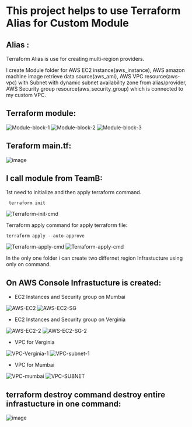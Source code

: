 # This project helps to use Terraform Alias for Custom Module

## Alias :
 Terraform Alias is use for creating multi-region providers.


I create Module folder for AWS EC2 instance(aws_instance), AWS amazon machine image retrieve data source(aws_ami), AWS VPC resource(aws-vpc) with Subnet with dynamic subnet availability zone from alias/provider, 
AWS Security group resource(aws_security_group) which is connected to my custom VPC.

## Terraform module:

![Module-block-1](https://github.com/user-attachments/assets/01b78245-4aee-42cd-9795-beb6bdf91706)
![Module-block-2](https://github.com/user-attachments/assets/54fdb5cf-815c-4233-a18d-8003135371d7)
![Module-block-3](https://github.com/user-attachments/assets/9b91a606-9702-4ad6-a74c-3c5137dd55ed)


## Teraform main.tf:

![image](https://github.com/user-attachments/assets/b0a15c0d-4b71-48d2-895f-601f02b51b2f)


## I call module from TeamB:
1st need to initialize and then apply terraform command.


     terraform init

![Terraform-init-cmd](https://github.com/user-attachments/assets/ecffc38c-2341-49db-bf02-6c0a08b54e29)

Terraform apply command for apply terraform file:

    terraform apply --auto-approve

![Terraform-apply-cmd](https://github.com/user-attachments/assets/2613518a-4589-4a71-934c-aec86a277445)
![Terraform-apply-cmd](https://github.com/user-attachments/assets/da8a2a7f-0647-449e-934c-6abfccad71a8)

In the only one folder i can create two differnet region Infrastucture using only on command.


## On AWS Console Infrastucture is created:

- EC2 Instances and Security group on Mumbai

![AWS-EC2](https://github.com/user-attachments/assets/d42eef2f-2109-4f42-b078-1a6ce586eb9d)
![AWS-EC2-SG](https://github.com/user-attachments/assets/d350d9a4-32bb-46b8-a8d7-bbff6e64bd86)

- EC2 Instances and Security group on Verginia

![AWS-EC2-2](https://github.com/user-attachments/assets/cf39d33b-db97-47f3-b60b-0fe88658aebb)
![AWS-EC2-SG-2](https://github.com/user-attachments/assets/43e567ac-b3ff-4630-9359-1b359f255671)

- VPC for Verginia
  
![VPC-Verginia-1](https://github.com/user-attachments/assets/4a263dc3-795e-4ccb-bc2b-1a477dd912cb)
![VPC-subnet-1](https://github.com/user-attachments/assets/cad601a2-78e4-4bb0-bbf6-4b123f3269d8)


- VPC for Mumbai
  
![VPC-mumbai](https://github.com/user-attachments/assets/4ef4db62-cacd-4c99-b28b-5462fc43aaf7)
![VPC-SUBNET](https://github.com/user-attachments/assets/82d12d7c-7b86-4ac5-995a-eb25e3f20495)


## terraform destroy command destroy entire infrastucture in one command:

![image](https://github.com/user-attachments/assets/2d25a542-7648-4c69-a801-ce6a9e9b670b)

